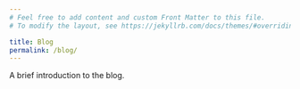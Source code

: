 ```yaml
---
# Feel free to add content and custom Front Matter to this file.
# To modify the layout, see https://jekyllrb.com/docs/themes/#overriding-theme-defaults

title: Blog
permalink: /blog/
---
```

A brief introduction to the blog.
